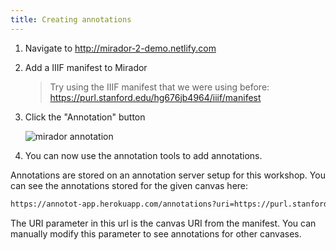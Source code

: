 ```yaml
---
title: Creating annotations
---
```


1. Navigate to http://mirador-2-demo.netlify.com
1. Add a IIIF manifest to Mirador
    > Try using the IIIF manifest that we were using before: https://purl.stanford.edu/hg676jb4964/iiif/manifest

1. Click the "Annotation" button

    ![mirador annotation](/img/mirador-annotate.jpg)

1. You can now use the annotation tools to add annotations.

Annotations are stored on an annotation server setup for this workshop. You can see the annotations stored for the given canvas here:

```html
https://annotot-app.herokuapp.com/annotations?uri=https://purl.stanford.edu/hg676jb4964/iiif/canvas/hg676jb4964_1&format=json
```

The URI parameter in this url is the canvas URI from the manifest. You can manually modify this parameter to see annotations for other canvases.
